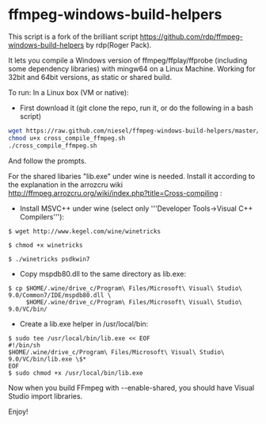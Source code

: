 ffmpeg-windows-build-helpers
============================

This script is a fork of the brilliant script https://github.com/rdp/ffmpeg-windows-build-helpers by rdp(Roger Pack). 

It lets you compile a Windows version of ffmpeg/ffplay/ffprobe (including some dependency libraries) with  mingw64 on a Linux Machine.
Working for 32bit and 64bit versions, as static or shared build.


To run:
In a Linux box (VM or native):

- First download it (git clone the repo, run it, or do the following in a bash script)

```bash
wget https://raw.github.com/niesel/ffmpeg-windows-build-helpers/master/cross_compile_ffmpeg.sh -O cross_compile_ffmpeg.sh
chmod u+x cross_compile_ffmpeg.sh
./cross_compile_ffmpeg.sh
```
And follow the prompts.

For the shared libaries "lib.exe" under wine is needed.
Install it according to the explanation in the arrozcru wiki
http://ffmpeg.arrozcru.org/wiki/index.php?title=Cross-compiling :

* Install MSVC++ under wine (select only '''Developer Tools->Visual C++ Compilers'''):
```
$ wget http://www.kegel.com/wine/winetricks

$ chmod +x winetricks

$ ./winetricks psdkwin7

```
* Copy mspdb80.dll to the same directory as lib.exe:
```
$ cp $HOME/.wine/drive_c/Program\ Files/Microsoft\ Visual\ Studio\ 9.0/Common7/IDE/mspdb80.dll \
     $HOME/.wine/drive_c/Program\ Files/Microsoft\ Visual\ Studio\ 9.0/VC/bin/
```
* Create a lib.exe helper in /usr/local/bin:
```
$ sudo tee /usr/local/bin/lib.exe << EOF
#!/bin/sh
$HOME/.wine/drive_c/Program\ Files/Microsoft\ Visual\ Studio\ 9.0/VC/bin/lib.exe \$*
EOF
$ sudo chmod +x /usr/local/bin/lib.exe
```

Now when you build FFmpeg with --enable-shared, you should have Visual Studio import libraries.

Enjoy!


